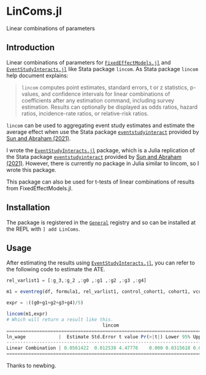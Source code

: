 # LinComs.jl
Linear combinations of parameters
## Introduction

Linear combinations of parameters for [`FixedEffectModels.jl`](https://github.com/FixedEffects/FixedEffectModels.jl) and [`EventStudyInteracts.jl`](https://github.com/FixedEffects/FixedEffectModels.jl) like Stata package `lincom`. As Stata package `lincom` help document explains:

> `lincom` computes point estimates, standard errors, t or z statistics, p-values, and confidence intervals for linear combinations of coefficients after any estimation command, including survey estimation. Results can optionally be displayed as odds ratios, hazard ratios, incidence-rate ratios, or relative-risk ratios.

`lincom` can be used to aggregating event study estimates and estimate the average effect when use the Stata package [`eventstudyinteract`](https://github.com/lsun20/EventStudyInteract) provided by [Sun and Abraham (2021)](https://www.sciencedirect.com/science/article/abs/pii/S030440762030378X).

I wrote the [`EventStudyInteracts.jl`](https://github.com/FixedEffects/FixedEffectModels.jl) package, which is a Julia replication of the Stata package [`eventstudyinteract`](https://github.com/lsun20/EventStudyInteract) provided by [Sun and Abraham (2021)](https://www.sciencedirect.com/science/article/abs/pii/S030440762030378X). However, there is currently no package in Julia similar to lincom, so I wrote this package.

This package can also be used for t-tests of linear combinations of results from FixedEffectModels.jl.

## Installation

The package is registered in the [`General`](https://github.com/JuliaRegistries/General) registry and so can be installed at the REPL with `] add LinComs`.

## Usage

After estimating the results using [`EventStudyInteracts.jl`](https://github.com/FixedEffects/FixedEffectModels.jl), you can refer to the following code to estimate the ATE.

```julia
rel_varlist1 = [:g_3,:g_2 ,:g0 ,:g1 ,:g2 ,:g3 ,:g4]

m1 = eventreg(df, formula1, rel_varlist1, control_cohort1, cohort1, vcov1)

expr = :((g0+g1+g2+g3+g4)/5)

lincom(m1,expr)
# Which will return a result like this.
                                   lincom                                   
=============================================================================
ln_wage            |  Estimate Std.Error t value Pr(>|t|) Lower 95% Upper 95%
-----------------------------------------------------------------------------
Linear Combination | 0.0561422  0.012538 4.47776    0.000 0.0315618 0.0807226
=============================================================================
```

Thanks to newbing.
